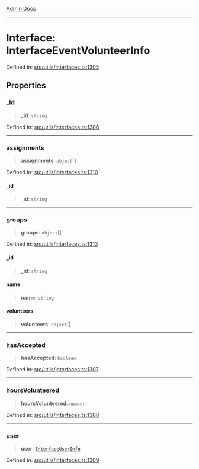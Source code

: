 [Admin Docs](/)

***

# Interface: InterfaceEventVolunteerInfo

Defined in: [src/utils/interfaces.ts:1305](https://github.com/PalisadoesFoundation/talawa-admin/blob/main/src/utils/interfaces.ts#L1305)

## Properties

### \_id

> **\_id**: `string`

Defined in: [src/utils/interfaces.ts:1306](https://github.com/PalisadoesFoundation/talawa-admin/blob/main/src/utils/interfaces.ts#L1306)

***

### assignments

> **assignments**: `object`[]

Defined in: [src/utils/interfaces.ts:1310](https://github.com/PalisadoesFoundation/talawa-admin/blob/main/src/utils/interfaces.ts#L1310)

#### \_id

> **\_id**: `string`

***

### groups

> **groups**: `object`[]

Defined in: [src/utils/interfaces.ts:1313](https://github.com/PalisadoesFoundation/talawa-admin/blob/main/src/utils/interfaces.ts#L1313)

#### \_id

> **\_id**: `string`

#### name

> **name**: `string`

#### volunteers

> **volunteers**: `object`[]

***

### hasAccepted

> **hasAccepted**: `boolean`

Defined in: [src/utils/interfaces.ts:1307](https://github.com/PalisadoesFoundation/talawa-admin/blob/main/src/utils/interfaces.ts#L1307)

***

### hoursVolunteered

> **hoursVolunteered**: `number`

Defined in: [src/utils/interfaces.ts:1308](https://github.com/PalisadoesFoundation/talawa-admin/blob/main/src/utils/interfaces.ts#L1308)

***

### user

> **user**: [`InterfaceUserInfo`](InterfaceUserInfo.md)

Defined in: [src/utils/interfaces.ts:1309](https://github.com/PalisadoesFoundation/talawa-admin/blob/main/src/utils/interfaces.ts#L1309)
